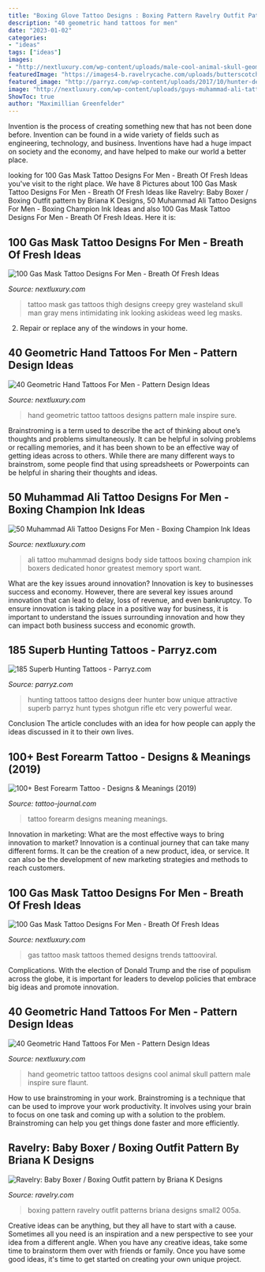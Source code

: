 ```yaml
---
title: "Boxing Glove Tattoo Designs : Boxing Pattern Ravelry Outfit Patterns Briana Designs Small2 005a"
description: "40 geometric hand tattoos for men"
date: "2023-01-02"
categories:
- "ideas"
tags: ["ideas"]
images:
- "http://nextluxury.com/wp-content/uploads/male-cool-animal-skull-geometric-hand-tattoo-ideas.jpg"
featuredImage: "https://images4-b.ravelrycache.com/uploads/butterscotch01/242413253/005a_small2.jpg"
featured_image: "http://parryz.com/wp-content/uploads/2017/10/hunter-deer-hunting-tattoo.jpg"
image: "http://nextluxury.com/wp-content/uploads/guys-muhammad-ali-tattoo-designs-on-rib-cage-side-of-body.jpg"
ShowToc: true
author: "Maximillian Greenfelder"
---
```



Invention is the process of creating something new that has not been done before. Invention can be found in a wide variety of fields such as engineering, technology, and business. Inventions have had a huge impact on society and the economy, and have helped to make our world a better place.

	

		
looking for 100 Gas Mask Tattoo Designs For Men - Breath Of Fresh Ideas you've visit to the right place. We have 8 Pictures about 100 Gas Mask Tattoo Designs For Men - Breath Of Fresh Ideas like Ravelry: Baby Boxer / Boxing Outfit pattern by Briana K Designs, 50 Muhammad Ali Tattoo Designs For Men - Boxing Champion Ink Ideas and also 100 Gas Mask Tattoo Designs For Men - Breath Of Fresh Ideas. Here it is:
		
    
## 100 Gas Mask Tattoo Designs For Men - Breath Of Fresh Ideas

<img loading=lazy src="http://nextluxury.com/wp-content/uploads/mens-gas-mask-tattoos.jpg" onerror="this.onerror=null;this.src='https://tse3.mm.bing.net/th?id=OIP.Vtl-Y74QM0IaYRljTH6tfgHaHa&amp;pid=15.1';" alt="100 Gas Mask Tattoo Designs For Men - Breath Of Fresh Ideas">

_Source: nextluxury.com_

>tattoo mask gas tattoos thigh designs creepy grey wasteland skull man gray mens intimidating ink looking askideas weed leg masks. 

	

2. Repair or replace any of the windows in your home.

    
## 40 Geometric Hand Tattoos For Men - Pattern Design Ideas

<img loading=lazy src="http://nextluxury.com/wp-content/uploads/pattern-distinctive-male-geometric-hand-tattoo-designs.jpg" onerror="this.onerror=null;this.src='https://tse3.mm.bing.net/th?id=OIP.Rsizfu5uPeBuiuXfANzuMgHaHa&amp;pid=15.1';" alt="40 Geometric Hand Tattoos For Men - Pattern Design Ideas">

_Source: nextluxury.com_

>hand geometric tattoo tattoos designs pattern male inspire sure. 

	

Brainstroming is a term used to describe the act of thinking about one’s thoughts and problems simultaneously. It can be helpful in solving problems or recalling memories, and it has been shown to be an effective way of getting ideas across to others. While there are many different ways to brainstrom, some people find that using spreadsheets or Powerpoints can be helpful in sharing their thoughts and ideas.

    
## 50 Muhammad Ali Tattoo Designs For Men - Boxing Champion Ink Ideas

<img loading=lazy src="http://nextluxury.com/wp-content/uploads/guys-muhammad-ali-tattoo-designs-on-rib-cage-side-of-body.jpg" onerror="this.onerror=null;this.src='https://tse2.mm.bing.net/th?id=OIP.SjnjfwgFjZlHNTbB1xwm6wHaJ4&amp;pid=15.1';" alt="50 Muhammad Ali Tattoo Designs For Men - Boxing Champion Ink Ideas">

_Source: nextluxury.com_

>ali tattoo muhammad designs body side tattoos boxing champion ink boxers dedicated honor greatest memory sport want. 

	

What are the key issues around innovation?
Innovation is key to businesses success and economy. However, there are several key issues around innovation that can lead to delay, loss of revenue, and even bankruptcy. To ensure innovation is taking place in a positive way for business, it is important to understand the issues surrounding innovation and how they can impact both business success and economic growth.

    
## 185 Superb Hunting Tattoos - Parryz.com

<img loading=lazy src="http://parryz.com/wp-content/uploads/2017/10/hunter-deer-hunting-tattoo.jpg" onerror="this.onerror=null;this.src='https://tse2.mm.bing.net/th?id=OIP.a31lZ6He4bhaiPQiEzbLUQHaHa&amp;pid=15.1';" alt="185 Superb Hunting Tattoos - Parryz.com">

_Source: parryz.com_

>hunting tattoos tattoo designs deer hunter bow unique attractive superb parryz hunt types shotgun rifle etc very powerful wear. 

	

Conclusion
The article concludes with an idea for how people can apply the ideas discussed in it to their own lives.

    
## 100+ Best Forearm Tattoo - Designs &amp; Meanings (2019)

<img loading=lazy src="http://tattoo-journal.com/wp-content/uploads/2015/07/forearm-tattoo-26.jpg" onerror="this.onerror=null;this.src='https://tse2.mm.bing.net/th?id=OIP.BgJcB4ncn-wjNozQ27bLZQHaJ4&amp;pid=15.1';" alt="100+ Best Forearm Tattoo - Designs &amp; Meanings (2019)">

_Source: tattoo-journal.com_

>tattoo forearm designs meaning meanings. 

	

Innovation in marketing: What are the most effective ways to bring innovation to market?
Innovation is a continual journey that can take many different forms. It can be the creation of a new product, idea, or service. It can also be the development of new marketing strategies and methods to reach customers.

    
## 100 Gas Mask Tattoo Designs For Men - Breath Of Fresh Ideas

<img loading=lazy src="http://nextluxury.com/wp-content/uploads/gas-mask-themed-tattoos-for-gentlemene.jpg" onerror="this.onerror=null;this.src='https://tse2.mm.bing.net/th?id=OIP.YA_4DHUohEkBFpI96JMYrwHaHa&amp;pid=15.1';" alt="100 Gas Mask Tattoo Designs For Men - Breath Of Fresh Ideas">

_Source: nextluxury.com_

>gas tattoo mask tattoos themed designs trends tattooviral. 

	

Complications. With the election of Donald Trump and the rise of populism across the globe, it is important for leaders to develop policies that embrace big ideas and promote innovation.

    
## 40 Geometric Hand Tattoos For Men - Pattern Design Ideas

<img loading=lazy src="http://nextluxury.com/wp-content/uploads/male-cool-animal-skull-geometric-hand-tattoo-ideas.jpg" onerror="this.onerror=null;this.src='https://tse2.mm.bing.net/th?id=OIP.7N1EVdQhO9vgxAAX3gv-HAHaHa&amp;pid=15.1';" alt="40 Geometric Hand Tattoos For Men - Pattern Design Ideas">

_Source: nextluxury.com_

>hand geometric tattoo tattoos designs cool animal skull pattern male inspire sure flaunt. 

	

How to use brainstroming in your work.
Brainstroming is a technique that can be used to improve your work productivity. It involves using your brain to focus on one task and coming up with a solution to the problem. Brainstroming can help you get things done faster and more efficiently.

    
## Ravelry: Baby Boxer / Boxing Outfit Pattern By Briana K Designs

<img loading=lazy src="https://images4-b.ravelrycache.com/uploads/butterscotch01/242413253/005a_small2.jpg" onerror="this.onerror=null;this.src='https://tse4.mm.bing.net/th?id=OIP.LHcClnsq3aNUhawi2cT_6QHaLI&amp;pid=15.1';" alt="Ravelry: Baby Boxer / Boxing Outfit pattern by Briana K Designs">

_Source: ravelry.com_

>boxing pattern ravelry outfit patterns briana designs small2 005a. 

	

Creative ideas can be anything, but they all have to start with a cause. Sometimes all you need is an inspiration and a new perspective to see your idea from a different angle. When you have any creative ideas, take some time to brainstorm them over with friends or family. Once you have some good ideas, it's time to get started on creating your own unique project.

